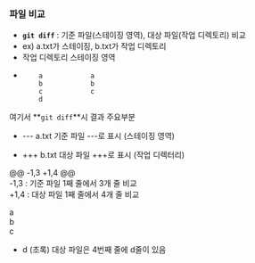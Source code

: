 ### 파일 비교

- **`git diff`** : 기준 파일(스테이징 영역), 대상 파일(작업 디렉토리) 비교
- ex) a.txt가 스테이징, b.txt가 작업 디렉토리
-    작업 디렉토리 스테이징 영역
-         a            a
          b            b
          c            c
          d
여기서 **`git diff`**시 결과 주요부분
- --- a.txt             기준 파일 ---로 표시 (스테이징 영역)  
+ +++ b.txt             대상 파일 +++로 표시 (작업 디렉터리)  

@@ -1,3 +1,4 @@  
-1,3 : 기준 파일 1째 줄에서 3개 줄 비교  
+1,4 : 대상 파일 1째 줄에서 4개 줄 비교  

  a  
  b  
  c  
+ d (초록)             대상 파일은 4번째 줄에 d줄이 있음  
